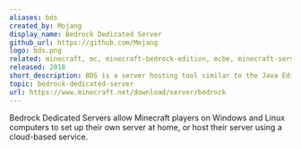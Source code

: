 ```yaml
---
aliases: bds
created_by: Mojang
display_name: Bedrock Dedicated Server
github_url: https://github.com/Mojang
logo: bds.png
related: minecraft, mc, minecraft-bedrock-edition, mcbe, minecraft-server, mcbe-server
released: 2018
short_description: BDS is a server hosting tool similar to the Java Edition server.
topic: bedrock-dedicated-server
url: https://www.minecraft.net/download/server/bedrock
---
```

Bedrock Dedicated Servers allow Minecraft players on Windows and Linux computers to set up their own server at home, or host their server using a cloud-based service.

